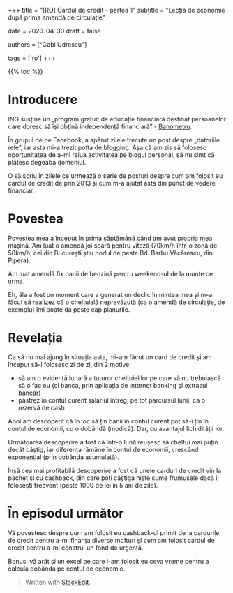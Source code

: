 +++
title = "[RO] Cardul de credit - partea 1"
subtitle = "Lecția de economie după prima amendă de circulație"

date = 2020-04-30
draft = false

authors = ["Gabi Udrescu"]

tags = ['ro']
+++


{{% toc %}}

# Introducere
ING susține un „program gratuit de educație financiară destinat persoanelor care doresc să își obțină independență financiară” - [Banometru](https://www.banometru.ro/).

În grupul de pe Facebook, a apărut zilele trecute un post despre „datoriile rele”, iar asta mi-a trezit pofta de blogging. Așa că am zis să folosesc oportunitatea de a-mi relua activitatea pe blogul personal, să nu simt că plătesc degeaba domeniul. 

O să scriu în zilele ce urmează o serie de posturi despre cum am folosit eu cardul de credit de prin 2013 și cum m-a ajutat asta din punct de vedere financiar. 

# Povestea

Povestea mea a început în prima săptămână când am avut propria mea mașină. Am luat o amendă joi seară pentru viteză (70km/h într-o zonă de 50km/h, cei din București știu podul de peste Bd. Barbu Văcărescu, din Pipera).

Am luat amendă fix banii de benzină pentru weekend-ul de la munte ce urma.

Eh, ăla a fost un moment care a generat un declic în mintea mea și m-a făcut să realizez că o cheltuială neprevăzută (ca o amendă de circulație, de exemplu) îmi poate da peste cap planurile.

# Revelația

Ca să nu mai ajung în situația asta, mi-am făcut un card de credit și am început să-l folosesc zi de zi, din 2 motive:

- să am o evidență lunară a tuturor cheltuielilor pe care să nu trebuiască să o fac eu (ci banca, prin aplicația de internet banking și extrasul bancar)
- păstrez în contul curent salariul întreg, pe tot parcursul lunii, ca o rezervă de cash

Apoi am descoperit că în loc să țin banii în contul curent pot să-i țin în contul de economii, cu o dobândă (modică). Dar, cu avantajul lichidității lor. 

Următoarea descoperire a fost că într-o lună reușesc să cheltui mai puțin decât câștig, iar diferența rămâne în contul de economii, crescând exponențial (prin dobânda acumulată).

Însă cea mai profitabilă descoperire a fost că unele carduri de credit vin la pachet și cu cashback, din care poți câștiga niște sume frumușele dacă îl folosești frecvent (peste 1000 de lei în 5 ani de zile).

# În episodul următor
Vă povestesc despre cum am folosit eu cashback-ul primit de la cardurile de credit pentru a-mi finanța diverse mofturi și cum am folosit cardul de credit pentru a-mi construi un fond de urgență.

Bonus: vă arăt și un excel pe care l-am folosit eu ceva vreme pentru a calcula dobânda pe contul de economie. 

> Written with [StackEdit](https://stackedit.io/).
<!--stackedit_data:
eyJoaXN0b3J5IjpbLTg5ODU3OTA5NCwxODczMzgwMjk4LDE2ND
kzMjU1NzcsLTk2MzUzNTYxOCwtMTU2NjYwOTc1OCwyNTg3OTE4
OTIsLTE1OTgwNDY3MDQsNzU2NDA0MTI0XX0=
-->